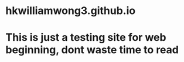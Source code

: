 # hkwilliamwong3.github.io
# This is just a testing site for web beginning, dont waste time to read
